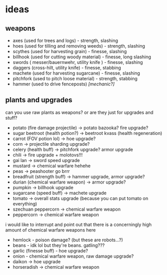 # ideas
## weapons
- axes (used for trees and logs) - strength, slashing
- hoes (used for tilling and removing weeds) - strength, slashing
- scythes (used for harvesting grain) - finesse, slashing
- billhook (used for cutting woody material) - finesse, long slashing
- swords ( messer/bauernwehr, utility knife ) - finesse, slashing
- daggers (cross-hilt, utility knife) - finesse, stabbing
- machete (used for harvesting sugarcane) - finesse, slashing
- pitchfork (used to pitch loose material) - strength, stabbing
- hammer (used to drive fenceposts) *[mechanic?]*

## plants and upgrades
can you use raw plants as weapons? or are they just for upgrades and stuff?
- potato (fire damage projectile) -> potato bazooka? fire upgrade?
- sugar beetroot (health potion?) -> beetroot kvass (health regeneration)
- carrot (FOV potion lol) -> hoe upgrade?
- corn -> projectile sharding upgrade?
- celery (health buff) -> pitchfork upgrade? armor upgrade
- chili -> fire upgrade + molotovs!!!
- gai lan -> sword speed upgrade
- mustard -> chemical warfare hehehe
- peas -> peashooter go brrr
- breadfruit (strength buff) -> hammer upgrade, armor upgrade?
- durian (chemical warfare weapon) -> armor upgrade?
- pumpkin -> billhook upgrade
- sugarcane (speed buff) -> machete upgrade
- tomato -> overall stats upgrade (because you can put tomato on everything)
- szechuan peppercorn -> chemical warfare weapon
- peppercorn -> chemical warfare weapon

i would like to interrupt and point out that there is a concerningly high amount of chemical warfare weapons here

- hemlock - poison damage? (but these are robots...?)
- beans - idk lol but they're beans. gatling???
- garlic (finesse buff) - hoe upgrade?
- onion - chemical warfare weapon, raw damage upgrade?
- daikon -> hoe upgrade
- horseradish -> chemical warfare weapon

